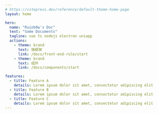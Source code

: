 ```yaml
---
# https://vitepress.dev/reference/default-theme-home-page
layout: home

hero:
  name: "Ruinb0w's Doc"
  text: "Some Documents"
  tagline: vue ts nodejs electron uniapp
  actions:
    - theme: brand
      text: 端框架
      link: /docs/front-end-rule/start
    - theme: brand
      text: 组件
      link: /docs/components/start

features:
  - title: Feature A
    details: Lorem ipsum dolor sit amet, consectetur adipiscing elit
  - title: Feature B
    details: Lorem ipsum dolor sit amet, consectetur adipiscing elit
  - title: Feature C
    details: Lorem ipsum dolor sit amet, consectetur adipiscing elit
---
```

